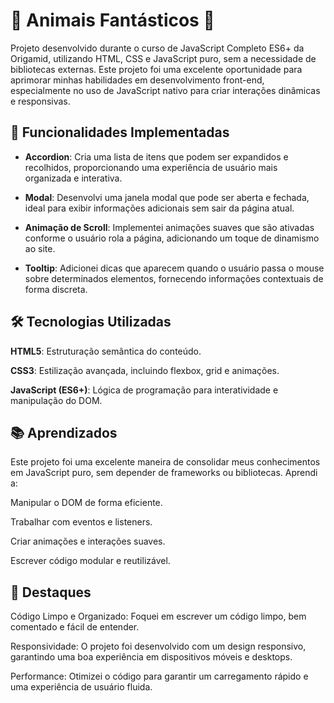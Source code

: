 # 🐾 Animais Fantásticos 🐾

Projeto desenvolvido durante o curso de JavaScript Completo ES6+ da Origamid, utilizando HTML, CSS e JavaScript puro, sem a necessidade de bibliotecas externas. Este projeto foi uma excelente oportunidade para aprimorar minhas habilidades em desenvolvimento front-end, especialmente no uso de JavaScript nativo para criar interações dinâmicas e responsivas.

## 🚀 Funcionalidades Implementadas

- **Accordion**: Cria uma lista de itens que podem ser expandidos e recolhidos, proporcionando uma experiência de usuário mais organizada e interativa.

- **Modal**: Desenvolvi uma janela modal que pode ser aberta e fechada, ideal para exibir informações adicionais sem sair da página atual.

- **Animação de Scroll**: Implementei animações suaves que são ativadas conforme o usuário rola a página, adicionando um toque de dinamismo ao site.

- **Tooltip**: Adicionei dicas que aparecem quando o usuário passa o mouse sobre determinados elementos, fornecendo informações contextuais de forma discreta.

## 🛠️ Tecnologias Utilizadas

**HTML5**: Estruturação semântica do conteúdo.

**CSS3**: Estilização avançada, incluindo flexbox, grid e animações.

**JavaScript (ES6+)**: Lógica de programação para interatividade e manipulação do DOM.

## 📚 Aprendizados

Este projeto foi uma excelente maneira de consolidar meus conhecimentos em JavaScript puro, sem depender de frameworks ou bibliotecas. Aprendi a:

Manipular o DOM de forma eficiente.

Trabalhar com eventos e listeners.

Criar animações e interações suaves.

Escrever código modular e reutilizável.

## 🌟 Destaques

Código Limpo e Organizado: Foquei em escrever um código limpo, bem comentado e fácil de entender.

Responsividade: O projeto foi desenvolvido com um design responsivo, garantindo uma boa experiência em dispositivos móveis e desktops.

Performance: Otimizei o código para garantir um carregamento rápido e uma experiência de usuário fluida.
